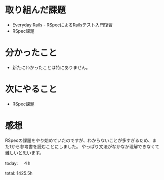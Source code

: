 #  取り組んだ課題
- Everyday Rails - RSpecによるRailsテスト入門復習
- RSpec課題

# 分かったこと
- 新たにわかったことは特にありません。
  
# 次にやること
- RSpec課題


# 感想
RSpecの課題をやり始めていたのですが、わからないことが多すぎるため、また1から参考書を読むことにしました。
やっぱり文法がなかなか理解できなくて難しいと思います。

today: 　４h

total: 1425.5h

